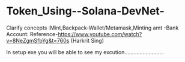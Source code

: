 # Token_Using--Solana-DevNet-
Clarify concepts :Mint,Backpack-Wallet/Metamask,Minting amt -Bank Account:
Reference-https://www.youtube.com/watch?v=8NeZgmSfbYg&t=760s (Harkrit Sing)

In setup exe you will be able to see my excution..........................
